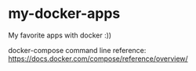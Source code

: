 # my-docker-apps

My favorite apps with docker :))

docker-compose command line reference: https://docs.docker.com/compose/reference/overview/
